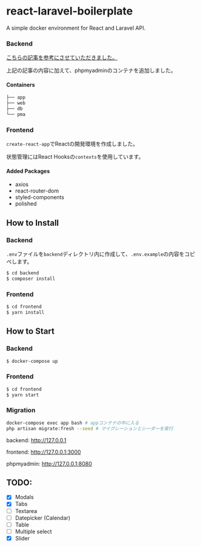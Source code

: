 # react-laravel-boilerplate

A simple docker environment for React and Laravel API.

### Backend

[こちらの記事を参考にさせていただきました。](https://qiita.com/ucan-lab/items/5fc1281cd8076c8ac9f4)

上記の記事の内容に加えて、phpmyadminのコンテナを追加しました。

#### Containers

```bash
├── app
├── web
├── db
└── pma
```

### Frontend

`create-react-app`でReactの開発環境を作成しました。

状態管理にはReact Hooksの`contexts`を使用しています。

#### Added Packages

- axios
- react-router-dom
- styled-components
- polished

## How to Install

### Backend

`.env`ファイルを`backend`ディレクトリ内に作成して、`.env.example`の内容をコピペします。

```bash
$ cd backend
$ composer install
```

### Frontend

```bash
$ cd frontend
$ yarn install
```

## How to Start

### Backend

```bash
$ docker-compose up
```

### Frontend

```bash
$ cd frontend
$ yarn start
```

### Migration

```bash
docker-compose exec app bash # appコンテナの中に入る
php artisan migrate:fresh --seed # マイグレーションとシーダーを実行
```

backend: http://127.0.0.1

frontend: http://127.0.0.1:3000

phpmyadmin: http://127.0.0.1:8080

## TODO:
- [x] Modals
- [x] Tabs
- [ ] Textarea
- [ ] Datepicker (Calendar)
- [ ] Table
- [ ] Multiple select
- [x] Slider